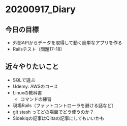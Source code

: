 # 20200917_Diary

## 今日の目標

- 外部APIからデータを取得して動く簡単なアプリを作る
- Railsテスト（問題17-18)

## 近々やりたいこと

- SQLで遊ぶ
- Udemy: AWSのコース
- Linuxの教科書
  - コマンドの練習
- 現場Rails（ファットコントローラを避ける話など）
- git stash ってどの場面でどう使うのか？
- Sidekiqの記事はQiitaの記事にしてもいいかも

